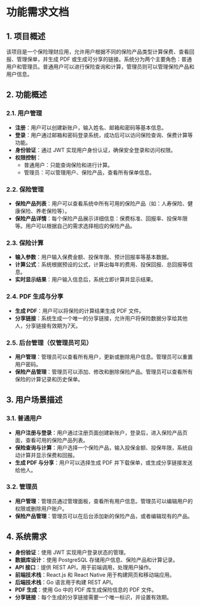 # 功能需求文档

## 1. 项目概述
该项目是一个保险理财应用，允许用户根据不同的保险产品类型计算保费、查看回报、管理保单，并生成 PDF 或生成可分享的链接。系统分为两个主要角色：普通用户和管理员。普通用户可以进行保险查询和计算，管理员则可以管理保险产品和用户信息。

## 2. 功能概述
### 2.1. 用户管理
- **注册**：用户可以创建新账户，输入姓名、邮箱和密码等基本信息。
- **登录**：用户通过邮箱和密码登录系统，成功后可以访问保险查询、保费计算等功能。
- **身份验证**：通过 JWT 实现用户身份认证，确保安全登录和访问权限。
- **权限控制**：
  - 普通用户：只能查询保险和进行计算。
  - 管理员：可以管理用户、保险产品，查看所有保单信息。

### 2.2. 保险管理
- **保险产品列表**：用户可以查看系统中所有可用的保险产品（如：人寿保险、健康保险、养老保险等）。
- **保险产品详情**：每个保险产品展示详细信息：保费标准、回报率、投保年限等。用户可以根据自己的需求选择相应的保险产品。

### 2.3. 保险计算
- **输入参数**：用户输入保费金额、投保年限、预计回报率等基本数据。
- **计算公式**：系统根据预设的公式，计算出每年的费用、投保回报、总回报等信息。
- **实时显示结果**：用户输入信息后，系统立即计算并显示结果。

### 2.4. PDF 生成与分享
- **生成 PDF**：用户可以将保险的计算结果生成 PDF 文件。
- **分享链接**：系统生成一个唯一的分享链接，允许用户将保险数据分享给其他人，分享链接有效期为7天。

### 2.5. 后台管理（仅管理员可见）
- **用户管理**：管理员可以查看所有用户，更新或删除用户信息。管理员可以重置用户密码。
- **保险产品管理**：管理员可以添加、修改和删除保险产品。管理员可以查看所有保险的计算记录和历史保单。

## 3. 用户场景描述
### 3.1. 普通用户
- **用户注册与登录**：用户通过注册页面创建新账户，登录后，进入保险产品页面，查看可用的保险产品列表。
- **保险查询与计算**：用户选择一个保险产品，输入投保金额、投保年限，系统自动计算并显示保费和回报。
- **生成 PDF 与分享**：用户可以选择生成 PDF 并下载保单，或生成分享链接发送给他人。

### 3.2. 管理员
- **用户管理**：管理员通过管理面板，查看所有用户信息。管理员可以编辑用户的权限或删除用户账户。
- **保险产品管理**：管理员可以在后台添加新的保险产品，或者编辑现有的产品。

## 4. 系统需求
- **身份验证**：使用 JWT 实现用户登录状态的管理。
- **数据库设计**：使用 PostgreSQL 存储用户信息、保险产品和计算记录。
- **API 接口**：提供 REST API，用于前端调用，处理用户操作。
- **前端技术栈**：React.js 和 React Native 用于构建网页和移动端应用。
- **后端技术栈**：Go 语言用于构建 REST API。
- **PDF 生成**：使用 Go 中的 PDF 库生成保险信息的 PDF 文件。
- **分享链接**：每个生成的分享链接需要一个唯一标识，并设置有效期。

